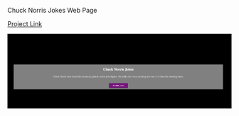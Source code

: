 Chuck Norris Jokes Web Page

[Project Link](https://celikyakup.github.io/patika-full-stack-project/week-20/chuck-norris/)

![Alt text](image.png)